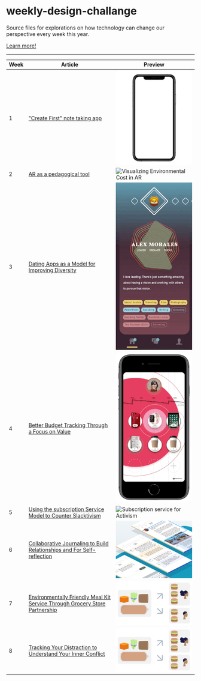 # weekly-design-challange
Source files for explorations on how technology can change our perspective every week this year. 

[Learn more!](https://medium.com/@jssolichin/new-year-new-tree-af52f4f86c6f)

------

|Week|Article|Preview|
|---|---|---|
| 1  | ["Create First" note taking app](https://medium.com/@jssolichin/noteworthy-start-53508ba842cd) | ![Note Taking App](Images/1.gif)  |
| 2  | [AR as a pedagogical tool](https://medium.com/@jssolichin/ar-as-a-pedagogical-tool-6969b3431a77) | ![Visualizing Environmental Cost in AR](Images/2.gif) | 
| 3  | [Dating Apps as a Model for Improving Diversity](https://medium.com/@jssolichin/thinking-about-diversity-bachelor-edition-423a262802ce) | ![Improving Diversity by Connecting People via app](Images/3.gif) |
| 4  | [Better Budget Tracking Through a Focus on Value](https://medium.com/@jssolichin/budgeting-for-value-cc48432c20d4) | ![Budget Tracking App](Images/4.gif) |
| 5  | [Using the subscription Service Model to Counter Slacktivism](https://medium.com/@jssolichin/countering-slacktivism-using-a-subscription-service-8c7da6008545) | ![Subscription service for Activism](Images/5.gif) |
| 6  | [Collaborative Journaling to Build Relationships and For Self-reflection](https://medium.com/@jssolichin/journaling-together-to-build-relationships-and-for-self-reflection-c8521ead285f) | ![Collaborative Journaling App](Images/6.png) |
| 7  | [Environmentally Friendly Meal Kit Service Through Grocery Store Partnership](https://medium.com/@jssolichin/environmentally-friendly-meal-kit-service-through-grocery-store-partnership-ffc7f2614a1b) | ![Reduce food waste by pre-portioning ingredients](Images/7.png) |
| 8  | [Tracking Your Distraction to Understand Your Inner Conflict](https://medium.com/@jssolichin/tracking-our-distractions-to-understand-our-inner-conflict-and-free-ourselves-148a8bb7bba1) | ![Tracking our distraction accurately and continously allows us to figure out what keeps us up at night.](Images/7.png) |
